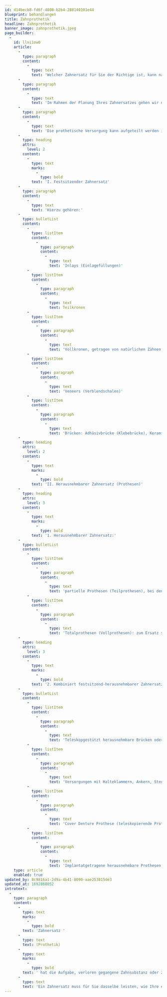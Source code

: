 ```yaml
---
id: d14becb8-fd6f-4808-b2b4-288140101e44
blueprint: behandlungen
title: Zahnprothetik
headline: Zahnprothetik
banner_image: zahnprothetik.jpeg
page_builder:
  -
    id: llni1ow0
    article:
      -
        type: paragraph
        content:
          -
            type: text
            text: 'Welcher Zahnersatz für Sie der Richtige ist, kann nach genauer Befunderhebung, Modellanalyse und Röntgendiagnostik bestimmt werden. Wir verwenden auch hier nur hochwertige Materialien und arbeiten ausschließlich mit qualifizierten deutschen zahntechnischen Dentallaboren zusammen.'
      -
        type: paragraph
        content:
          -
            type: text
            text: 'Im Rahmen der Planung Ihres Zahnersatzes gehen wir natürlich auch auf Ihre Wünsche ein. Gerne erläutern wir Ihnen ausführlich unsere Möglichkeiten und die verschiedenen Materialien.'
      -
        type: paragraph
        content:
          -
            type: text
            text: 'Die prothetische Versorgung kann aufgeteilt werden in:'
      -
        type: heading
        attrs:
          level: 2
        content:
          -
            type: text
            marks:
              -
                type: bold
            text: 'I. Festsitzender Zahnersatz'
      -
        type: paragraph
        content:
          -
            type: text
            text: 'Hierzu gehören:'
      -
        type: bulletList
        content:
          -
            type: listItem
            content:
              -
                type: paragraph
                content:
                  -
                    type: text
                    text: 'Inlays (Einlagefüllungen)'
          -
            type: listItem
            content:
              -
                type: paragraph
                content:
                  -
                    type: text
                    text: Teilkronen
          -
            type: listItem
            content:
              -
                type: paragraph
                content:
                  -
                    type: text
                    text: 'Vollkronen, getragen von natürlichen Zähnen oder Implantaten: Vollkeramikkronen, Metallkronen, Metallkeramikkronen'
          -
            type: listItem
            content:
              -
                type: paragraph
                content:
                  -
                    type: text
                    text: 'Veneers (Verblendschalen)'
          -
            type: listItem
            content:
              -
                type: paragraph
                content:
                  -
                    type: text
                    text: 'Brücken: Adhäsivbrücke (Klebebrücke), Keramikverblendbrücke, Kunststoffverblendbrücke, Implantatgetragene Brücken, Zirkonoxid-Zahnersatz, Metallbrücken'
      -
        type: heading
        attrs:
          level: 2
        content:
          -
            type: text
            marks:
              -
                type: bold
            text: 'II. Herausnehmbarer Zahnersatz (Prothesen)'
      -
        type: heading
        attrs:
          level: 3
        content:
          -
            type: text
            marks:
              -
                type: bold
            text: '1. Herausnehmbarer Zahnersatz:'
      -
        type: bulletList
        content:
          -
            type: listItem
            content:
              -
                type: paragraph
                content:
                  -
                    type: text
                    text: 'partielle Prothesen (Teilprothesen), bei denen zwischen Schaltprothesen (Ersatz zwischen natürlichen Zähnen) und Freiendprothesen (nur einseitig von natürlichem Zahnbestand begrenzt) differenziert wird: Modellgussprothese, Immediatprothese (Sofortprothese)'
          -
            type: listItem
            content:
              -
                type: paragraph
                content:
                  -
                    type: text
                    text: 'Totalprothesen (Vollprothesen): zum Ersatz sämtlicher Zähne eines Kiefers'
      -
        type: heading
        attrs:
          level: 3
        content:
          -
            type: text
            marks:
              -
                type: bold
            text: '2. Kombiniert festsitzend-herausnehmbarer Zahnersatz:'
      -
        type: bulletList
        content:
          -
            type: listItem
            content:
              -
                type: paragraph
                content:
                  -
                    type: text
                    text: 'Teleskopgestützt herausnehmbare Brücken oder Teilprothesen werden mit Doppelkronen verankert (Teleskopprothese), wobei das Primärteleskop wie eine Zahnkrone fest auf dem Zahn zementiert wird, das Sekundärteleskop ist in der herausnehmbaren Brücke oder Teilprothese eingearbeitet.'
          -
            type: listItem
            content:
              -
                type: paragraph
                content:
                  -
                    type: text
                    text: 'Versorgungen mit Halteklammern, Ankern, Stegen und Geschieben'
          -
            type: listItem
            content:
              -
                type: paragraph
                content:
                  -
                    type: text
                    text: 'Cover Denture Prothese (teleskopierende Prothese)'
          -
            type: listItem
            content:
              -
                type: paragraph
                content:
                  -
                    type: text
                    text: 'Implantatgetragene herausnehmbare Prothesen'
    type: article
    enabled: true
updated_by: 8c9816a1-2d9a-4b41-8090-aae253815de3
updated_at: 1692868052
introtext:
  -
    type: paragraph
    content:
      -
        type: text
        marks:
          -
            type: bold
        text: 'Zahnersatz '
      -
        type: text
        text: (Prothetik)
      -
        type: text
        marks:
          -
            type: bold
        text: ' hat die Aufgabe, verloren gegangene Zahnsubstanz oder Zähne zu ersetzen. '
      -
        type: text
        text: 'Ein Zahnersatz muss für Sie dasselbe leisten, wie Ihre eigenen Zähne. Neben der kosmetischen Funktion sorgt er vor allem auch dafür, dass Form und Funktion des Gebisses weitgehend erhalten bleiben. Wir bieten Ihnen deshalb eine Vielzahl hochwertiger Zahnersatzlösungen für Ihre individuellen Ansprüche und Bedürfnisse.'
---
```

